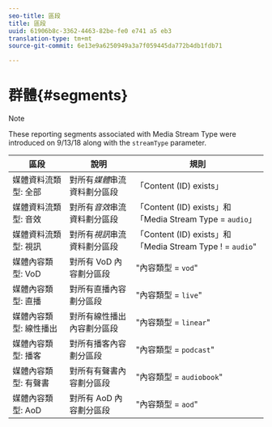 ```yaml
---
seo-title: 區段
title: 區段
uuid: 61906b8c-3362-4463-82be-fe0 e741 a5 eb3
translation-type: tm+mt
source-git-commit: 6e13e9a6250949a3a7f059445da772b4db1fdb71

---
```



# 群體{#segments}

>[!NOTE]
>
>These reporting segments associated with Media Stream Type were introduced on 9/13/18 along with the `streamType` parameter.

| 區段 | 說明 | 規則 |
|---|---|---|
| 媒體資料流類型: 全部 | 對所有&#x200B;*媒體*&#x200B;串流資料劃分區段 | 「Content (ID) exists」 |
| 媒體資料流類型: 音效 | 對所有&#x200B;*音效*&#x200B;串流資料劃分區段 | 「Content (ID) exists」和「Media Stream Type = `audio`」 |
| 媒體資料流類型: 視訊 | 對所有&#x200B;*視訊*&#x200B;串流資料劃分區段 | 「Content (ID) exists」和「Media Stream Type ! = `audio`" |
| 媒體內容類型: VoD | 對所有 VoD 內容劃分區段 | "內容類型 = `vod`" |
| 媒體內容類型: 直播 | 對所有直播內容劃分區段 | "內容類型 = `live`" |
| 媒體內容類型: 線性播出 | 對所有線性播出內容劃分區段 | "內容類型 = `linear`" |
| 媒體內容類型: 播客 | 對所有播客內容劃分區段 | "內容類型 = `podcast`" |
| 媒體內容類型: 有聲書 | 對所有有聲書內容劃分區段 | "內容類型 = `audiobook`" |
| 媒體內容類型: AoD | 對所有 AoD 內容劃分區段 | "內容類型 = `aod`" |

